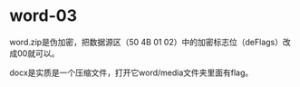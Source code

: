 # word-03

word.zip是伪加密，把数据源区（50 4B 01 02）中的加密标志位（deFlags）改成00就可以。  

docx是实质是一个压缩文件，打开它word/media文件夹里面有flag。
